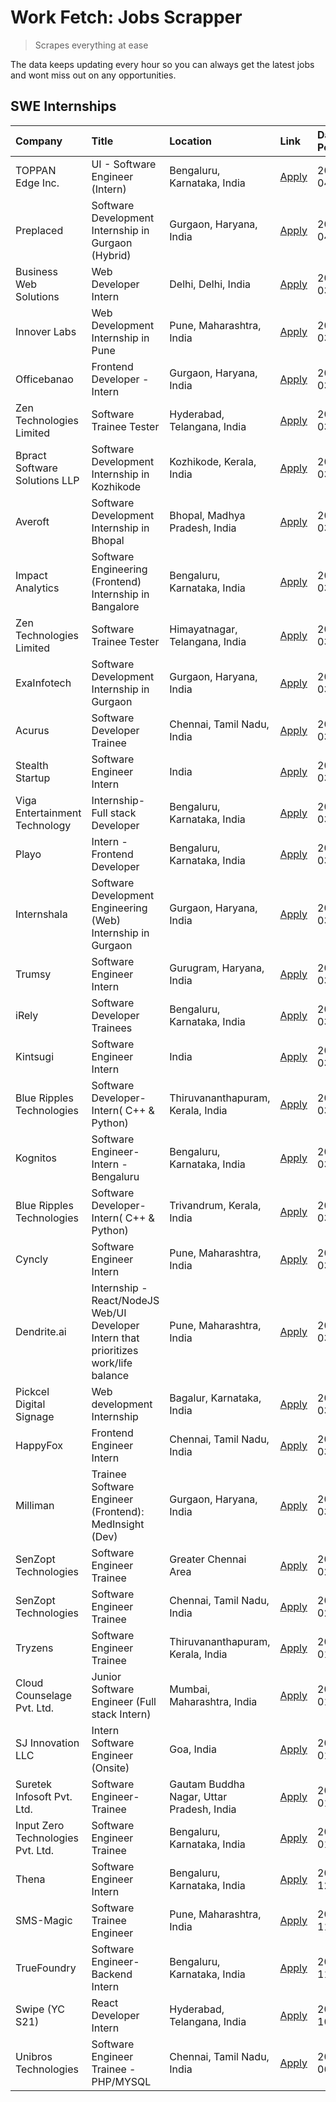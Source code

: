 # Work Fetch: Jobs Scrapper
> Scrapes everything at ease

The data keeps updating every hour so you can always get the latest jobs and wont miss out on any opportunities.

## SWE Internships
<!--START_SECTION:workfetch-->
| Company                           | Title                                                                                | Location                                  | Link                                                                                                                                                                                                                                                                                              | Date Posted   |
|:----------------------------------|:-------------------------------------------------------------------------------------|:------------------------------------------|:--------------------------------------------------------------------------------------------------------------------------------------------------------------------------------------------------------------------------------------------------------------------------------------------------|:--------------|
| TOPPAN Edge Inc.                  | UI - Software Engineer (Intern)                                                      | Bengaluru, Karnataka, India               | [Apply](https://in.linkedin.com/jobs/view/ui-software-engineer-intern-at-toppan-edge-inc-3879345823?position=29&pageNum=0&refId=NMWdqh4I76l2NpeBuJ4uFQ%3D%3D&trackingId=jTZKx3a2uWujI2Zr1Q6W9w%3D%3D&trk=public_jobs_jserp-result_search-card)                                                    | 2024-04-02    |
| Preplaced                         | Software Development Internship in Gurgaon (Hybrid)                                  | Gurgaon, Haryana, India                   | [Apply](https://in.linkedin.com/jobs/view/software-development-internship-in-gurgaon-hybrid-at-preplaced-3880567870?position=32&pageNum=0&refId=NMWdqh4I76l2NpeBuJ4uFQ%3D%3D&trackingId=RESJq6NMxrmY9ZD3%2Bm%2Bm4A%3D%3D&trk=public_jobs_jserp-result_search-card)                                | 2024-04-01    |
| Business Web Solutions            | Web Developer Intern                                                                 | Delhi, Delhi, India                       | [Apply](https://in.linkedin.com/jobs/view/web-developer-intern-at-business-web-solutions-3877537626?position=47&pageNum=0&refId=NMWdqh4I76l2NpeBuJ4uFQ%3D%3D&trackingId=14%2FOou927mfHPd9CZUngMw%3D%3D&trk=public_jobs_jserp-result_search-card)                                                  | 2024-03-30    |
| Innover Labs                      | Web Development Internship in Pune                                                   | Pune, Maharashtra, India                  | [Apply](https://in.linkedin.com/jobs/view/web-development-internship-in-pune-at-innover-labs-3875494237?position=11&pageNum=0&refId=NMWdqh4I76l2NpeBuJ4uFQ%3D%3D&trackingId=9wjngaSlr%2FPi3JcfPvB1lQ%3D%3D&trk=public_jobs_jserp-result_search-card)                                              | 2024-03-28    |
| Officebanao                       | Frontend Developer - Intern                                                          | Gurgaon, Haryana, India                   | [Apply](https://in.linkedin.com/jobs/view/frontend-developer-intern-at-officebanao-3871265915?position=16&pageNum=0&refId=NMWdqh4I76l2NpeBuJ4uFQ%3D%3D&trackingId=MgognnjOFB%2FALKuYluslNQ%3D%3D&trk=public_jobs_jserp-result_search-card)                                                        | 2024-03-28    |
| Zen Technologies Limited          | Software Trainee Tester                                                              | Hyderabad, Telangana, India               | [Apply](https://in.linkedin.com/jobs/view/software-trainee-tester-at-zen-technologies-limited-3872036112?position=14&pageNum=0&refId=NMWdqh4I76l2NpeBuJ4uFQ%3D%3D&trackingId=GAXINPQAqwB%2BATo5kTWMWw%3D%3D&trk=public_jobs_jserp-result_search-card)                                             | 2024-03-27    |
| Bpract Software Solutions LLP     | Software Development Internship in Kozhikode                                         | Kozhikode, Kerala, India                  | [Apply](https://in.linkedin.com/jobs/view/software-development-internship-in-kozhikode-at-bpract-software-solutions-llp-3874054300?position=24&pageNum=0&refId=NMWdqh4I76l2NpeBuJ4uFQ%3D%3D&trackingId=y2AdlC%2FcFPOsL5mQhgQ0WQ%3D%3D&trk=public_jobs_jserp-result_search-card)                   | 2024-03-27    |
| Averoft                           | Software Development Internship in Bhopal                                            | Bhopal, Madhya Pradesh, India             | [Apply](https://in.linkedin.com/jobs/view/software-development-internship-in-bhopal-at-averoft-3874051550?position=56&pageNum=0&refId=NMWdqh4I76l2NpeBuJ4uFQ%3D%3D&trackingId=gSXiuM5psJNkVkH06vXEdw%3D%3D&trk=public_jobs_jserp-result_search-card)                                              | 2024-03-27    |
| Impact Analytics                  | Software Engineering (Frontend) Internship in Bangalore                              | Bengaluru, Karnataka, India               | [Apply](https://in.linkedin.com/jobs/view/software-engineering-frontend-internship-in-bangalore-at-impact-analytics-3872535077?position=6&pageNum=0&refId=NMWdqh4I76l2NpeBuJ4uFQ%3D%3D&trackingId=g4AYJwHsLC5xKyibwmP2UA%3D%3D&trk=public_jobs_jserp-result_search-card)                          | 2024-03-26    |
| Zen Technologies Limited          | Software Trainee Tester                                                              | Himayatnagar, Telangana, India            | [Apply](https://in.linkedin.com/jobs/view/software-trainee-tester-at-zen-technologies-limited-3872100214?position=12&pageNum=0&refId=NMWdqh4I76l2NpeBuJ4uFQ%3D%3D&trackingId=ajQwt6SdX78O0BN0bOPU8w%3D%3D&trk=public_jobs_jserp-result_search-card)                                               | 2024-03-26    |
| ExaInfotech                       | Software Development Internship in Gurgaon                                           | Gurgaon, Haryana, India                   | [Apply](https://in.linkedin.com/jobs/view/software-development-internship-in-gurgaon-at-exainfotech-3872534185?position=20&pageNum=0&refId=NMWdqh4I76l2NpeBuJ4uFQ%3D%3D&trackingId=KvxWdgA7%2BhXyLW%2Bd3ShcVg%3D%3D&trk=public_jobs_jserp-result_search-card)                                     | 2024-03-26    |
| Acurus                            | Software Developer Trainee                                                           | Chennai, Tamil Nadu, India                | [Apply](https://in.linkedin.com/jobs/view/software-developer-trainee-at-acurus-3871400616?position=27&pageNum=0&refId=NMWdqh4I76l2NpeBuJ4uFQ%3D%3D&trackingId=AF3fWyJvODE%2ByTu9VsEkqQ%3D%3D&trk=public_jobs_jserp-result_search-card)                                                            | 2024-03-26    |
| Stealth Startup                   | Software Engineer Intern                                                             | India                                     | [Apply](https://in.linkedin.com/jobs/view/software-engineer-intern-at-stealth-startup-3868406943?position=54&pageNum=0&refId=NMWdqh4I76l2NpeBuJ4uFQ%3D%3D&trackingId=Wm5%2FeF5vVrnQWGK7WPWUOA%3D%3D&trk=public_jobs_jserp-result_search-card)                                                     | 2024-03-26    |
| Viga Entertainment Technology     | Internship-Full stack Developer                                                      | Bengaluru, Karnataka, India               | [Apply](https://in.linkedin.com/jobs/view/internship-full-stack-developer-at-viga-entertainment-technology-3870669789?position=39&pageNum=0&refId=NMWdqh4I76l2NpeBuJ4uFQ%3D%3D&trackingId=kZRK9LS6KjteTDnn25M7Eg%3D%3D&trk=public_jobs_jserp-result_search-card)                                  | 2024-03-25    |
| Playo                             | Intern - Frontend Developer                                                          | Bengaluru, Karnataka, India               | [Apply](https://in.linkedin.com/jobs/view/intern-frontend-developer-at-playo-3864131172?position=8&pageNum=0&refId=NMWdqh4I76l2NpeBuJ4uFQ%3D%3D&trackingId=7HPvmm5ubjEldnLJ3y2OFA%3D%3D&trk=public_jobs_jserp-result_search-card)                                                                 | 2024-03-22    |
| Internshala                       | Software Development Engineering (Web) Internship in Gurgaon                         | Gurgaon, Haryana, India                   | [Apply](https://in.linkedin.com/jobs/view/software-development-engineering-web-internship-in-gurgaon-at-internshala-3865617795?position=2&pageNum=0&refId=NMWdqh4I76l2NpeBuJ4uFQ%3D%3D&trackingId=KTOkXpCJCwSGkqNdYXfmgg%3D%3D&trk=public_jobs_jserp-result_search-card)                          | 2024-03-20    |
| Trumsy                            | Software Engineer Intern                                                             | Gurugram, Haryana, India                  | [Apply](https://in.linkedin.com/jobs/view/software-engineer-intern-at-trumsy-3864795201?position=41&pageNum=0&refId=NMWdqh4I76l2NpeBuJ4uFQ%3D%3D&trackingId=2NEElkPC2%2FROkoOPDdDO7g%3D%3D&trk=public_jobs_jserp-result_search-card)                                                              | 2024-03-20    |
| iRely                             | Software Developer Trainees                                                          | Bengaluru, Karnataka, India               | [Apply](https://in.linkedin.com/jobs/view/software-developer-trainees-at-irely-3860566039?position=4&pageNum=0&refId=NMWdqh4I76l2NpeBuJ4uFQ%3D%3D&trackingId=zzYmR2mwMDa0NQ%2F1TqAISA%3D%3D&trk=public_jobs_jserp-result_search-card)                                                             | 2024-03-18    |
| Kintsugi                          | Software Engineer Intern                                                             | India                                     | [Apply](https://in.linkedin.com/jobs/view/software-engineer-intern-at-kintsugi-3857074071?position=42&pageNum=0&refId=NMWdqh4I76l2NpeBuJ4uFQ%3D%3D&trackingId=M1QzuNHDZ%2FfkxNjFMimQxQ%3D%3D&trk=public_jobs_jserp-result_search-card)                                                            | 2024-03-16    |
| Blue Ripples Technologies         | Software Developer- Intern( C++ & Python)                                            | Thiruvananthapuram, Kerala, India         | [Apply](https://in.linkedin.com/jobs/view/software-developer-intern-c%2B%2B-python-at-blue-ripples-technologies-3855594494?position=21&pageNum=0&refId=NMWdqh4I76l2NpeBuJ4uFQ%3D%3D&trackingId=ORRb79zKFziJA6uyc%2BKd8w%3D%3D&trk=public_jobs_jserp-result_search-card)                           | 2024-03-14    |
| Kognitos                          | Software Engineer-Intern -Bengaluru                                                  | Bengaluru, Karnataka, India               | [Apply](https://in.linkedin.com/jobs/view/software-engineer-intern-bengaluru-at-kognitos-3855361239?position=9&pageNum=0&refId=NMWdqh4I76l2NpeBuJ4uFQ%3D%3D&trackingId=%2B6Ul2pnX9ST5nLqccrtecQ%3D%3D&trk=public_jobs_jserp-result_search-card)                                                   | 2024-03-13    |
| Blue Ripples Technologies         | Software Developer- Intern( C++  & Python)                                           | Trivandrum, Kerala, India                 | [Apply](https://in.linkedin.com/jobs/view/software-developer-intern-c%2B%2B-python-at-blue-ripples-technologies-3856150730?position=22&pageNum=0&refId=NMWdqh4I76l2NpeBuJ4uFQ%3D%3D&trackingId=5YCcnDiy%2FZynHYKfmm2LkQ%3D%3D&trk=public_jobs_jserp-result_search-card)                           | 2024-03-13    |
| Cyncly                            | Software Engineer Intern                                                             | Pune, Maharashtra, India                  | [Apply](https://in.linkedin.com/jobs/view/software-engineer-intern-at-cyncly-3853990178?position=23&pageNum=0&refId=NMWdqh4I76l2NpeBuJ4uFQ%3D%3D&trackingId=wJGY6usoBYG3gQ3crHuO9A%3D%3D&trk=public_jobs_jserp-result_search-card)                                                                | 2024-03-13    |
| Dendrite.ai                       | Internship - React/NodeJS Web/UI Developer Intern that prioritizes work/life balance | Pune, Maharashtra, India                  | [Apply](https://in.linkedin.com/jobs/view/internship-react-nodejs-web-ui-developer-intern-that-prioritizes-work-life-balance-at-dendrite-ai-3853583200?position=43&pageNum=0&refId=NMWdqh4I76l2NpeBuJ4uFQ%3D%3D&trackingId=kMWBWjKTuUA17jgCww3ifQ%3D%3D&trk=public_jobs_jserp-result_search-card) | 2024-03-12    |
| Pickcel Digital Signage           | Web development Internship                                                           | Bagalur, Karnataka, India                 | [Apply](https://in.linkedin.com/jobs/view/web-development-internship-at-pickcel-digital-signage-3849506118?position=60&pageNum=0&refId=NMWdqh4I76l2NpeBuJ4uFQ%3D%3D&trackingId=aVXA2M9K4XS15WwQWw8w1g%3D%3D&trk=public_jobs_jserp-result_search-card)                                             | 2024-03-08    |
| HappyFox                          | Frontend Engineer Intern                                                             | Chennai, Tamil Nadu, India                | [Apply](https://in.linkedin.com/jobs/view/frontend-engineer-intern-at-happyfox-3848357951?position=53&pageNum=0&refId=NMWdqh4I76l2NpeBuJ4uFQ%3D%3D&trackingId=W8qe7WnIquXE23sjCuqW6w%3D%3D&trk=public_jobs_jserp-result_search-card)                                                              | 2024-03-07    |
| Milliman                          | Trainee Software Engineer (Frontend): MedInsight (Dev)                               | Gurgaon, Haryana, India                   | [Apply](https://in.linkedin.com/jobs/view/trainee-software-engineer-frontend-medinsight-dev-at-milliman-3792874280?position=13&pageNum=0&refId=NMWdqh4I76l2NpeBuJ4uFQ%3D%3D&trackingId=EdFEw2dg1Td%2F0Skfvs9P7Q%3D%3D&trk=public_jobs_jserp-result_search-card)                                   | 2024-03-01    |
| SenZopt Technologies              | Software Engineer Trainee                                                            | Greater Chennai Area                      | [Apply](https://in.linkedin.com/jobs/view/software-engineer-trainee-at-senzopt-technologies-3827688781?position=44&pageNum=0&refId=NMWdqh4I76l2NpeBuJ4uFQ%3D%3D&trackingId=DP0JOU9T95hIONqtD6hjdg%3D%3D&trk=public_jobs_jserp-result_search-card)                                                 | 2024-02-12    |
| SenZopt Technologies              | Software Engineer Trainee                                                            | Chennai, Tamil Nadu, India                | [Apply](https://in.linkedin.com/jobs/view/software-engineer-trainee-at-senzopt-technologies-3827686880?position=58&pageNum=0&refId=NMWdqh4I76l2NpeBuJ4uFQ%3D%3D&trackingId=hVq0fLe6g%2F1qzj3oWdmVsw%3D%3D&trk=public_jobs_jserp-result_search-card)                                               | 2024-02-12    |
| Tryzens                           | Software Engineer Trainee                                                            | Thiruvananthapuram, Kerala, India         | [Apply](https://in.linkedin.com/jobs/view/software-engineer-trainee-at-tryzens-3809363491?position=46&pageNum=0&refId=NMWdqh4I76l2NpeBuJ4uFQ%3D%3D&trackingId=q%2F0R6mpmrym08e6ThEFHuQ%3D%3D&trk=public_jobs_jserp-result_search-card)                                                            | 2024-01-18    |
| Cloud Counselage Pvt. Ltd.        | Junior Software Engineer (Full stack Intern)                                         | Mumbai, Maharashtra, India                | [Apply](https://in.linkedin.com/jobs/view/junior-software-engineer-full-stack-intern-at-cloud-counselage-pvt-ltd-3803132814?position=35&pageNum=0&refId=NMWdqh4I76l2NpeBuJ4uFQ%3D%3D&trackingId=NuFZc9dP%2BhNQ5n9PQLPYUA%3D%3D&trk=public_jobs_jserp-result_search-card)                          | 2024-01-11    |
| SJ Innovation LLC                 | Intern Software Engineer (Onsite)                                                    | Goa, India                                | [Apply](https://in.linkedin.com/jobs/view/intern-software-engineer-onsite-at-sj-innovation-llc-3799959011?position=51&pageNum=0&refId=NMWdqh4I76l2NpeBuJ4uFQ%3D%3D&trackingId=WQiWGeTWCoZEUpSttbqOHA%3D%3D&trk=public_jobs_jserp-result_search-card)                                              | 2024-01-11    |
| Suretek Infosoft Pvt. Ltd.        | Software Engineer-Trainee                                                            | Gautam Buddha Nagar, Uttar Pradesh, India | [Apply](https://in.linkedin.com/jobs/view/software-engineer-trainee-at-suretek-infosoft-pvt-ltd-3800934643?position=31&pageNum=0&refId=NMWdqh4I76l2NpeBuJ4uFQ%3D%3D&trackingId=NH%2FAGNQxnKrssGNTa%2F7%2BHw%3D%3D&trk=public_jobs_jserp-result_search-card)                                       | 2024-01-09    |
| Input Zero Technologies Pvt. Ltd. | Software Engineer Trainee                                                            | Bengaluru, Karnataka, India               | [Apply](https://in.linkedin.com/jobs/view/software-engineer-trainee-at-input-zero-technologies-pvt-ltd-3800927643?position=38&pageNum=0&refId=NMWdqh4I76l2NpeBuJ4uFQ%3D%3D&trackingId=FnZeIpAXpeQooX5nQs%2BOrw%3D%3D&trk=public_jobs_jserp-result_search-card)                                    | 2024-01-09    |
| Thena                             | Software Engineer Intern                                                             | Bengaluru, Karnataka, India               | [Apply](https://in.linkedin.com/jobs/view/software-engineer-intern-at-thena-3778731751?position=25&pageNum=0&refId=NMWdqh4I76l2NpeBuJ4uFQ%3D%3D&trackingId=iwOBZGBPdRlbkNMP75SEsg%3D%3D&trk=public_jobs_jserp-result_search-card)                                                                 | 2023-12-05    |
| SMS-Magic                         | Software Trainee Engineer                                                            | Pune, Maharashtra, India                  | [Apply](https://in.linkedin.com/jobs/view/software-trainee-engineer-at-sms-magic-3761409781?position=37&pageNum=0&refId=NMWdqh4I76l2NpeBuJ4uFQ%3D%3D&trackingId=4Xb6EMXFSFWS7fA4t7m2Pg%3D%3D&trk=public_jobs_jserp-result_search-card)                                                            | 2023-11-16    |
| TrueFoundry                       | Software Engineer-Backend Intern                                                     | Bengaluru, Karnataka, India               | [Apply](https://in.linkedin.com/jobs/view/software-engineer-backend-intern-at-truefoundry-3779508170?position=40&pageNum=0&refId=NMWdqh4I76l2NpeBuJ4uFQ%3D%3D&trackingId=U1dunBVCkZp1bVzAtXBlzw%3D%3D&trk=public_jobs_jserp-result_search-card)                                                   | 2023-11-10    |
| Swipe (YC S21)                    | React Developer Intern                                                               | Hyderabad, Telangana, India               | [Apply](https://in.linkedin.com/jobs/view/react-developer-intern-at-swipe-yc-s21-3737600089?position=28&pageNum=0&refId=NMWdqh4I76l2NpeBuJ4uFQ%3D%3D&trackingId=7Rt4RK9jBHM9CXowRTkYfA%3D%3D&trk=public_jobs_jserp-result_search-card)                                                            | 2023-10-13    |
| Unibros Technologies              | Software Engineer Trainee - PHP/MYSQL                                                | Chennai, Tamil Nadu, India                | [Apply](https://in.linkedin.com/jobs/view/software-engineer-trainee-php-mysql-at-unibros-technologies-3656599241?position=45&pageNum=0&refId=NMWdqh4I76l2NpeBuJ4uFQ%3D%3D&trackingId=%2BaZPG0%2BfSHZMGulJK%2B84PQ%3D%3D&trk=public_jobs_jserp-result_search-card)                                 | 2023-06-12    |
<!--END_SECTION:workfetch-->
